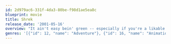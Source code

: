```yaml
---
id: 2d979ac6-331f-4da3-80be-f98d1ae5ea8c
blueprint: movie
title: Shrek
release_date: '2001-05-16'
overview: "It ain't easy bein' green -- especially if you're a likable (albeit smelly) ogre named Shrek. On a mission to retrieve a gorgeous princess from the clutches of a fire-breathing dragon, Shrek teams up with an unlikely compatriot -- a wisecracking donkey."
genres: '[{"id": 12, "name": "Adventure"}, {"id": 16, "name": "Animation"}, {"id": 35, "name": "Comedy"}, {"id": 10751, "name": "Family"}, {"id": 14, "name": "Fantasy"}]'
---
```

